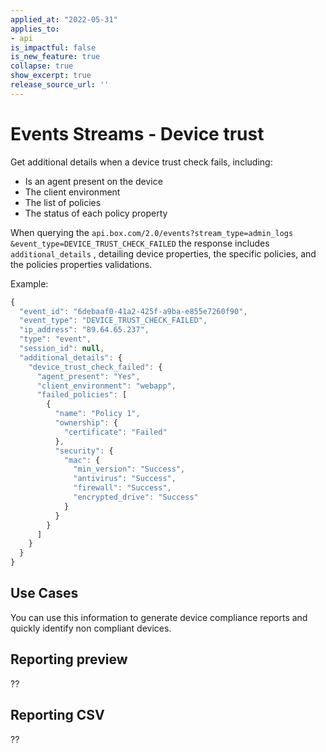 ```yaml
---
applied_at: "2022-05-31"
applies_to: 
- api
is_impactful: false
is_new_feature: true
collapse: true
show_excerpt: true
release_source_url: ''
---
```


# Events Streams - Device trust

Get additional details when a device trust check fails, including:

* Is an agent present on the device
* The client environment
* The list of policies
* The status of each policy property

<!-- more -->

When querying the `api.box.com/2.0/events?stream_type=admin_logs
&event_type=DEVICE_TRUST_CHECK_FAILED` the response includes `additional_details` , detailing device properties, the specific policies, and the policies properties validations.

Example: 

```js
{
  "event_id": "6debaaf0-41a2-425f-a9ba-e855e7260f90",
  "event_type": "DEVICE_TRUST_CHECK_FAILED",
  "ip_address": "89.64.65.237",
  "type": "event",
  "session_id": null,
  "additional_details": {
    "device_trust_check_failed": {
      "agent_present": "Yes",
      "client_environment": "webapp",
      "failed_policies": [
        {
          "name": "Policy 1",
          "ownership": {
            "certificate": "Failed"
          },
          "security": {
            "mac": {
              "min_version": "Success",
              "antivirus": "Success",
              "firewall": "Success",
              "encrypted_drive": "Success"
            }
          }
        }
      ]
    }
  }
}
```
## Use Cases
You can use this information to generate device compliance reports and quickly identify non compliant devices.

## Reporting preview
??
## Reporting CSV
??
